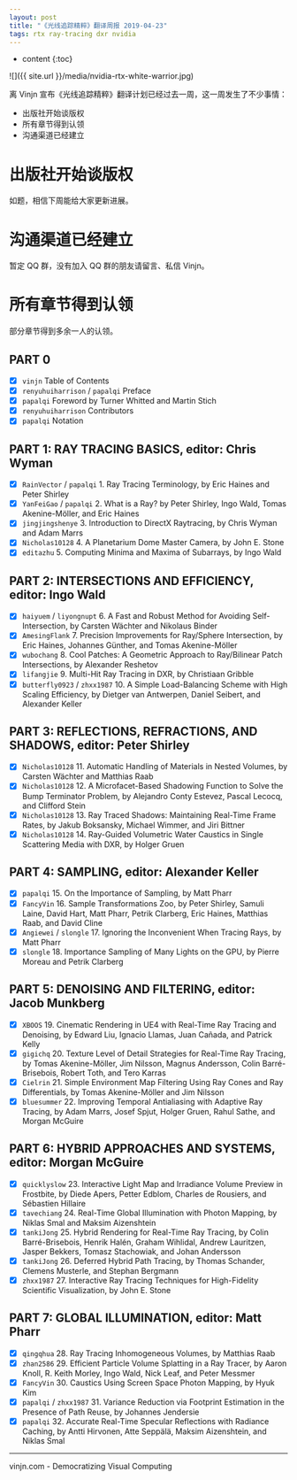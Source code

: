 ```yaml
---
layout: post
title: "《光线追踪精粹》翻译周报 2019-04-23"
tags: rtx ray-tracing dxr nvidia 
---
```


* content
{:toc}

![]({{ site.url }}/media/nvidia-rtx-white-warrior.jpg)

离 Vinjn 宣布《光线追踪精粹》翻译计划已经过去一周，这一周发生了不少事情：

- 出版社开始谈版权
- 所有章节得到认领
- 沟通渠道已经建立




# 出版社开始谈版权

如题，相信下周能给大家更新进展。

# 沟通渠道已经建立

暂定 QQ 群，没有加入 QQ 群的朋友请留言、私信 Vinjn。

# 所有章节得到认领

部分章节得到多余一人的认领。

## PART 0
- [x] `vinjn` Table of Contents
- [x] `renyuhuiharrison` / `papalqi` Preface
- [x] `papalqi` Foreword by Turner Whitted and Martin Stich
- [x] `renyuhuiharrison` Contributors
- [x] `papalqi` Notation

## PART 1: RAY TRACING BASICS, editor: Chris Wyman
- [x] `RainVector` / `papalqi` 1. Ray Tracing Terminology, by Eric Haines and Peter Shirley
- [x] `YanFeiGao` / `papalqi` 2. What is a Ray? by Peter Shirley, Ingo Wald, Tomas Akenine-Möller, and Eric Haines
- [x] `jingjingshenye` 3. Introduction to DirectX Raytracing, by Chris Wyman and Adam Marrs
- [x] `Nicholas10128` 4. A Planetarium Dome Master Camera, by John E. Stone
- [x] `editazhu` 5. Computing Minima and Maxima of Subarrays, by Ingo Wald

## PART 2: INTERSECTIONS AND EFFICIENCY, editor: Ingo Wald
- [x] `haiyuem` / `liyongnupt` 6. A Fast and Robust Method for Avoiding Self-Intersection, by Carsten Wächter and Nikolaus Binder
- [x] `AmesingFlank` 7. Precision Improvements for Ray/Sphere Intersection, by Eric Haines, Johannes Günther, and Tomas Akenine-Möller
- [x] `wubochang` 8. Cool Patches: A Geometric Approach to Ray/Bilinear Patch Intersections, by Alexander Reshetov
- [x] `lifangjie` 9. Multi-Hit Ray Tracing in DXR, by Christiaan Gribble
- [x] `butterfly0923` / `zhxx1987` 10. A Simple Load-Balancing Scheme with High Scaling Efficiency, by Dietger van Antwerpen, Daniel Seibert, and Alexander Keller

## PART 3: REFLECTIONS, REFRACTIONS, AND SHADOWS, editor: Peter Shirley
- [x] `Nicholas10128` 11. Automatic Handling of Materials in Nested Volumes, by Carsten Wächter and Matthias Raab
- [x] `Nicholas10128` 12. A Microfacet-Based Shadowing Function to Solve the Bump Terminator Problem, by Alejandro Conty Estevez, Pascal Lecocq, and Clifford Stein
- [x] `Nicholas10128` 13. Ray Traced Shadows: Maintaining Real-Time Frame Rates, by Jakub Boksansky, Michael Wimmer, and Jiri Bittner
- [x] `Nicholas10128` 14. Ray-Guided Volumetric Water Caustics in Single Scattering Media with DXR, by Holger Gruen

## PART 4: SAMPLING, editor: Alexander Keller
- [x] `papalqi` 15. On the Importance of Sampling, by Matt Pharr
- [x] `FancyVin` 16. Sample Transformations Zoo, by Peter Shirley, Samuli Laine, David Hart, Matt Pharr, Petrik Clarberg, Eric Haines, Matthias Raab, and David Cline
- [x] `Angiewei` / `slongle` 17. Ignoring the Inconvenient When Tracing Rays, by Matt Pharr
- [x] `slongle` 18. Importance Sampling of Many Lights on the GPU, by Pierre Moreau and Petrik Clarberg

## PART 5: DENOISING AND FILTERING, editor: Jacob Munkberg
- [x] `XBOOS` 19. Cinematic Rendering in UE4 with Real-Time Ray Tracing and Denoising, by Edward Liu, Ignacio Llamas, Juan Cañada, and Patrick Kelly
- [x] `gigichq` 20. Texture Level of Detail Strategies for Real-Time Ray Tracing, by Tomas Akenine-Möller, Jim Nilsson, Magnus Andersson, Colin Barré-Brisebois, Robert Toth, and Tero Karras
- [x] `Cielrin` 21. Simple Environment Map Filtering Using Ray Cones and Ray Differentials, by Tomas Akenine-Möller and Jim Nilsson
- [x] `bluesummer` 22. Improving Temporal Antialiasing with Adaptive Ray Tracing, by Adam Marrs, Josef Spjut, Holger Gruen, Rahul Sathe, and Morgan McGuire

## PART 6: HYBRID APPROACHES AND SYSTEMS, editor: Morgan McGuire
- [x] `quicklyslow` 23. Interactive Light Map and Irradiance Volume Preview in Frostbite, by Diede Apers, Petter Edblom, Charles de Rousiers, and Sébastien Hillaire
- [x] `tavechiang` 24. Real-Time Global Illumination with Photon Mapping, by Niklas Smal and Maksim Aizenshtein
- [x] `tankiJong` 25. Hybrid Rendering for Real-Time Ray Tracing, by Colin Barré-Brisebois, Henrik Halén, Graham Wihlidal, Andrew Lauritzen, Jasper Bekkers, Tomasz Stachowiak, and Johan Andersson
- [x] `tankiJong` 26. Deferred Hybrid Path Tracing, by Thomas Schander, Clemens Musterle, and Stephan Bergmann
- [x] `zhxx1987` 27. Interactive Ray Tracing Techniques for High-Fidelity Scientific Visualization, by John E. Stone

## PART 7: GLOBAL ILLUMINATION, editor: Matt Pharr
- [x] `qingqhua` 28. Ray Tracing Inhomogeneous Volumes, by Matthias Raab
- [x] `zhan2586` 29. Efficient Particle Volume Splatting in a Ray Tracer, by Aaron Knoll, R. Keith Morley, Ingo Wald, Nick Leaf, and Peter Messmer
- [x] `FancyVin` 30. Caustics Using Screen Space Photon Mapping, by Hyuk Kim
- [x] `papalqi` / `zhxx1987` 31. Variance Reduction via Footprint Estimation in the Presence of Path Reuse, by Johannes Jendersie
- [x] `papalqi` 32. Accurate Real-Time Specular Reflections with Radiance Caching, by Antti Hirvonen, Atte Seppälä, Maksim Aizenshtein, and Niklas Smal

----
vinjn.com - Democratizing Visual Computing
